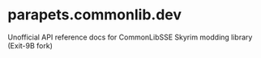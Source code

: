 # parapets.commonlib.dev
Unofficial API reference docs for CommonLibSSE Skyrim modding library (Exit-9B fork) 
